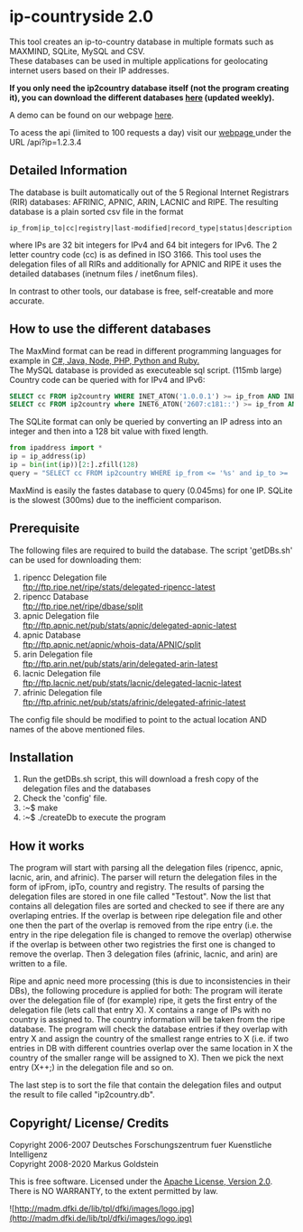 ip-countryside 2.0
==============

This tool creates an ip-to-country database in multiple formats such as MAXMIND, SQLite, MySQL and CSV. <br> 
These databases can be used in multiple applications for geolocating internet users based on  their IP addresses. 

<b>If you only need the ip2country database itself (not the program creating 
it), you can download the different databases <a href=''> here</a> (updated weekly).</b>

A demo can be found on our webpage <a href='' target='_BLANK'>here</a>.

To acess the api (limited to 100 requests a day) visit our <a href='/api?'> webpage </a> under the URL /api?ip=1.2.3.4

Detailed Information
--------------------
The database is built automatically out of the 5 Regional Internet Registrars (RIR)
databases: AFRINIC, APNIC, ARIN, LACNIC and RIPE. The resulting database is a plain
sorted csv file in the format 

    ip_from|ip_to|cc|registry|last-modified|record_type|status|description
    
where IPs are 32 bit integers for IPv4 and 64 bit integers for IPv6. The 2 letter country code (cc) is as defined in 
ISO 3166. This tool uses the delegation files of all RIRs and additionally for 
APNIC and RIPE it uses the detailed databases (inetnum files / inet6num files).

In contrast to other tools, our database is free, self-creatable and more accurate.

How to use the different databases 
--------------------
The MaxMind format can be read in different programming languages for example in <a href="https://dev.maxmind.com/geoip/geolocate-an-ip/databases?lang=en"> C#, Java, Node, PHP, Python and Ruby. </a> 
<br>
The MySQL database is provided as executeable sql script. (115mb large)
Country code can be queried with for IPv4 and IPv6:
```sql
SELECT cc FROM ip2country WHERE INET_ATON('1.0.0.1') >= ip_from AND INET_ATON('1.0.0.1') <= ip_to
SELECT cc FROM ip2country where INET6_ATON('2607:c181::') >= ip_from AND INET6_ATON('2607:c181::') <= ip_to
```
The SQLite format can only be queried by converting an IP adress into an integer and then into a 128 bit value with fixed length. 
```python
from ipaddress import *
ip = ip_address(ip)
ip = bin(int(ip))[2:].zfill(128)
query = "SELECT cc FROM ip2country WHERE ip_from <= '%s' and ip_to >= '%s'" % (ip, ip)
```
MaxMind is easily the fastes database to query (0.045ms) for one IP. SQLite is the slowest (300ms) due to the inefficient comparison. 





Prerequisite
------------

The following files are required to build the database. The script 'getDBs.sh' 
can be used for downloading them:

1.  ripencc Delegation file  
   ftp://ftp.ripe.net/ripe/stats/delegated-ripencc-latest
2.  ripencc Database  
   ftp://ftp.ripe.net/ripe/dbase/split
3.  apnic Delegation file  
   ftp://ftp.apnic.net/pub/stats/apnic/delegated-apnic-latest
4.  apnic Database  
   ftp://ftp.apnic.net/apnic/whois-data/APNIC/split
5.  arin Delegation file  
   ftp://ftp.arin.net/pub/stats/arin/delegated-arin-latest
6.  lacnic Delegation file  
   ftp://ftp.lacnic.net/pub/stats/lacnic/delegated-lacnic-latest
7.  afrinic Delegation file  
   ftp://ftp.afrinic.net/pub/stats/afrinic/delegated-afrinic-latest

The config file should be modified to point to the actual location AND names of the
above mentioned files.

Installation
------------

1. Run the getDBs.sh script, this will download a fresh copy of the delegation 
 files and the databases
2. Check the 'config' file.
3. :~$ make
4. :~$ ./createDb to execute the program

How it works
------------

The program will start with parsing all the delegation files (ripencc, apnic, lacnic, arin, and 
afrinic). The parser will return the delegation files in the form of ipFrom, 
ipTo, country and
registry. The results of parsing the delegation files are stored in one file called "Testout". 
Now the list that contains all delegation files are sorted and checked to see if there are any 
overlaping entries. If the overlap is between ripe delegation file and other one then the part 
of the overlap is removed from the ripe entry (i.e. the entry in the ripe delegation file is 
changed to remove the overlap) otherwise if the overlap is between other two registries the 
first one is changed to remove the overlap. Then 3 delegation files (afrinic, lacnic, and arin)
are written to a file.

Ripe and apnic need more processing (this is due to inconsistencies in their DBs), the following
procedure is applied for both:
The program will iterate over the delegation file of (for example) ripe, it gets the first entry
of the delegation file (lets call that entry X). X contains a range of IPs with no country is 
assigned to. The country information will be taken from the ripe database. The program will check
the database entries if they overlap with entry X and assign the country of the smallest range
entries to X (i.e. if two entries in DB with different countries overlap over the same location 
in X the country of the smaller range will be assigned to X). Then we pick the next entry (X++;)
in the delegation file and so on.

The last step is to sort the file that contain the delegation files and output the result to file 
called "ip2country.db". 

Copyright/ License/ Credits
---------------------------

Copyright 2006-2007 Deutsches Forschungszentrum fuer Kuenstliche Intelligenz  
Copyright 2008-2020 Markus Goldstein

This is free software. Licensed under the [Apache License, Version 2.0](LICENSE.txt).  
There is NO WARRANTY, to the extent permitted by law.

![http://madm.dfki.de/lib/tpl/dfki/images/logo.jpg](http://madm.dfki.de/lib/tpl/dfki/images/logo.jpg)
